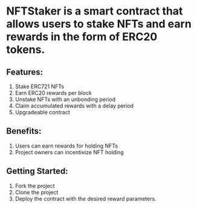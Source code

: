 # NFTStaker is a smart contract that allows users to stake NFTs and earn rewards in the form of ERC20 tokens.

## Features:
1. Stake ERC721 NFTs
2. Earn ERC20 rewards per block
3. Unstake NFTs with an unbonding period
4. Claim accumulated rewards with a delay period
5. Upgradeable contract

## Benefits:
1. Users can earn rewards for holding NFTs
2. Project owners can incentivize NFT holding

## Getting Started:
1. Fork the project
2. Clone the project
3. Deploy the contract with the desired reward parameters.